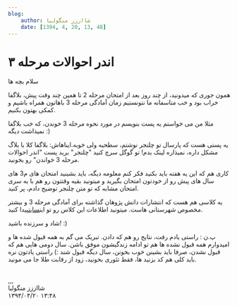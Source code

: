 ```yaml
---
blog:
    author: شااززز منگولیا
    date: [1394, 4, 20, 13, 48]
---
```

# اندر احوالات مرحله ۳

<div class="cnt">
سلام بچه ها<p></p>

<p>همون جوری که میدونید، از چند روز بعد از امتحان مرحله 2 تا همین چند وقت پیش، بلاگفا خراب بود و خب متاسفانه ما نتونستیم زمان آمادگی مرحله 3 باهاتون همراه باشیم و کمکی بهتون بکنیم.</p>
<p>مثلا من می خواستم یه پست بنویسم در مورد نحوه مرحله 3 خوندن، که خب بلاگفا نمیذاشت دیگه :)</p>

<p>یه پستی هست که پارسال تو چلنجر نوشتم، سطحیه ولی خوبه.ایناهاش: بلاگفا کلا با بلاگ مشکل داره، نمیذاره لینک بدم! تو گوگل سرچ کنید "چلنجر" برید پست "اندر احوالات مرحله 3 خواندن" رو بخونید.</p>
<p>کاری هم که این یه هفته باید بکنید فکر کنم معلومه دیگه، باید بشینید امتحان های م3 های سال های پیش رو از خودتون امتحان بگیرید و میتونید بقیه وقتتون رو هم با یه سری امتحان مشابه که تو متن چلنجر توضیح دادم، پر کنید.</p>

<p>یه کلاسی هم هست که انتشارات دانش پژوهان گذاشته برای آمادگی مرحله 3 و بیشتر مخصوص شهرستانی هاست. میتونید اطلاعات این کلاس رو تو این<a href="http://irolympiad.com/index.php?act=viewDoc&amp;docId=24" target="_blank" title="باشگاه دانش پژوهان جوان">سایت</a>پیدا کنید.</p>

<p>شاد و سرزنده باشید! :)</p>

<p>پ.ن : راستی یادم رفت، نتایج رو هم که دادن. تبریک می گم به همه قبول شده ها و امیدوارم همه قبول نشده ها هم تو ادامه زندگیشون موفق باشن. سال دومی هایی هم که قبول نشدن، صرفا باید بشینن خوب بخونن، سال دیگه قبول شند :) راستی یادتون نره باید کلی هم کد بزنید ها، فقط تئوری بخونید، زود از رقابت طلا جا می مونید.</p>
<br/>,,,
</div>

<div class="blog-info">
    <div class="blog-author">شااززز منگولیا</div>
    <div class="blog-date">۱۳۹۴/۰۴/۲۰ ۱۳:۴۸</div>
</div>

